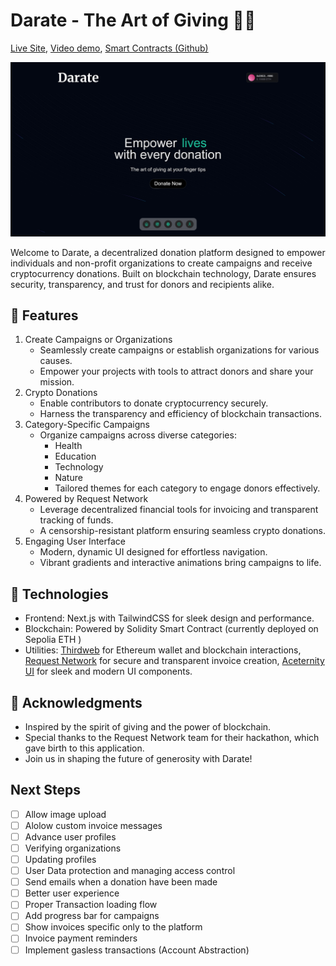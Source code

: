 # Darate - The Art of Giving 🎨💙

[Live Site](https://darate.vercel.app), 
[Video demo](https://www.youtube.com/watch?v=XEuuiLKsqCE),
[Smart Contracts (Github)](https://github.com/AfolabiOlajide/darate-contracts)


![Darate Hero Page](./public/home-page-shot.png "Darate Hero Page")


Welcome to Darate, a decentralized donation platform designed to empower individuals and non-profit organizations to create campaigns and receive cryptocurrency donations. Built on blockchain technology, Darate ensures security, transparency, and trust for donors and recipients alike.

## 🌟 Features
1.  Create Campaigns or Organizations
    - Seamlessly create campaigns or establish organizations for various causes.
    - Empower your projects with tools to attract donors and share your mission.
2. Crypto Donations
    - Enable contributors to donate cryptocurrency securely.
    - Harness the transparency and efficiency of blockchain transactions.
3. Category-Specific Campaigns
    - Organize campaigns across diverse categories:
        - Health
        - Education
        - Technology
        - Nature
        - Tailored themes for each category to engage donors effectively.
4. Powered by Request Network
    - Leverage decentralized financial tools for invoicing and transparent tracking of funds.
    - A censorship-resistant platform ensuring seamless crypto donations.
5. Engaging User Interface
    - Modern, dynamic UI designed for effortless navigation.
    - Vibrant gradients and interactive animations bring campaigns to life.

## 🚀 Technologies
- Frontend: Next.js with TailwindCSS for sleek design and performance.
- Blockchain: Powered by Solidity Smart Contract (currently deployed on Sepolia ETH )
- Utilities: [Thirdweb](https://thirdweb.com/) for Ethereum wallet and blockchain interactions, [Request Network](https://docs.request.network/) for secure and transparent invoice creation, [Aceternity UI](https://ui.aceternity.com/) for sleek and modern UI components.


## 🎨 Acknowledgments
- Inspired by the spirit of giving and the power of blockchain.
- Special thanks to the Request Network team for their hackathon, which gave birth to this application.
- Join us in shaping the future of generosity with Darate!

## Next Steps
- [ ] Allow image upload
- [ ] Alolow custom invoice messages
- [ ] Advance user profiles
- [ ] Verifying organizations
- [ ] Updating profiles
- [ ] User Data protection and managing access control
- [ ] Send emails when a donation have been made
- [ ] Better user experience 
- [ ] Proper Transaction loading flow
- [ ] Add progress bar for campaigns
- [ ] Show invoices specific only to the platform
- [ ] Invoice payment reminders
- [ ] Implement gasless transactions (Account Abstraction)
